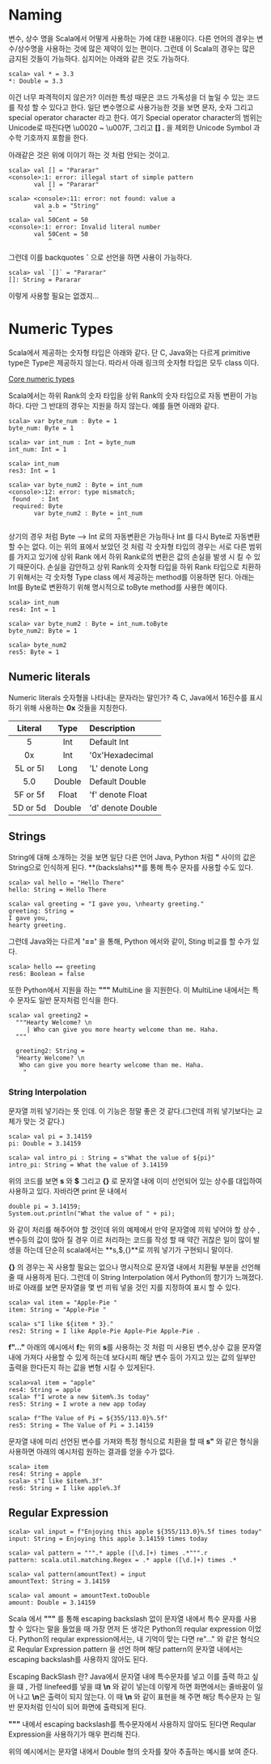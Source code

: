# Naming
변수, 상수 명을 Scala에서 어떻게 사용하는 가에 대한 내용이다.
다른 언어의 경우는 변수/상수명을 사용하는 것에 많은 제약이 있는 편이다. 그런데
이 Scala의 경우는 많은 금지된 것들이 가능하다. 심지어는 아래와 같은 것도 가능하다.

~~~~~~~~~
scala> val * = 3.3
*: Double = 3.3
~~~~~~~~~

이건 너무 파격적이지 않은가? 이러한 특성 때문은 코드 가독성을 더 높일 수 있는 코드를
작성 할 수 있다고 한다.
일단 변수명으로 사용가능한 것을 보면 문자, 숫자 그리고 special operator character 라고 한다.
여기 Special operator character의 범위는 Unicode로 따진다면 \u0020 ~ \u007F,
그리고  **[] .** 을 제외한 Unicode Symbol 과 수학 기호까지 포함을 한다.

아래같은 것은 위에 이야기 하는 것 처럼 안되는 것이고.

~~~~~~~~~~
scala> val [] = "Pararar"
<console>:1: error: illegal start of simple pattern
       val [] = "Pararar"
           ^
scala> <console>:11: error: not found: value a
       val a.b = "String"
           ^
scala> val 50Cent = 50
<console>:1: error: Invalid literal number
       val 50Cent = 50
           ^
~~~~~~~~~~

그런데 이를 backquotes **`** 으로 선언을 하면 사용이 가능하다.
~~~~~~
scala> val `[]` = "Pararar"
[]: String = Pararar
~~~~~~
이렇게 사용할 필요는 없겠지...

# Numeric Types
Scala에서 제공하는 숫자형 타입은 아래와 같다. 단 C, Java와는 다르게 primitive type은
Type은 제공하지 않는다. 따라서 아래 링크의 숫자형 타입은 모두 class 이다.

[Core numeric types](https://www.google.co.kr/imgres?imgurl=http%3A%2F%2Fwww.topjavatutorial.com%2Fwp-content%2Fuploads%2F2016%2F07%2Fscala-numeric-types.png&imgrefurl=http%3A%2F%2Fwww.topjavatutorial.com%2Fscala%2Fscala-type-hierarchy%2F&docid=46wagrIpHZBXlM&tbnid=Swf7-aQ3IBM12M%3A&vet=10ahUKEwjc8rjquYPaAhUBvLwKHb1vAK0QMwg9KAEwAQ..i&w=514&h=301&safe=active&bih=930&biw=958&q=Core%20numeric%20types%20in%20scala&ved=0ahUKEwjc8rjquYPaAhUBvLwKHb1vAK0QMwg9KAEwAQ&iact=mrc&uact=8)

Scala에서는 하위 Rank의 숫자 타입을 상위 Rank의 숫자 타입으로 자동 변환이 가능하다.
다만 그 반대의 경우는 지원을 하지 않는다. 예를 들면 아래와 같다.

~~~~~~~~~
scala> var byte_num : Byte = 1
byte_num: Byte = 1

scala> var int_num : Int = byte_num
int_num: Int = 1

scala> int_num
res3: Int = 1

scala> var byte_num2 : Byte = int_num
<console>:12: error: type mismatch;
 found   : Int
 required: Byte
       var byte_num2 : Byte = int_num
                              ^
~~~~~~~~~
상기의 경우 처럼 Byte --> Int 로의 자동변환은 가능하나 Int 를 다시 Byte로 자동변환 할 수는 없다.
이는 위의 표에서 보았던 것 처럼 각 숫자형 타입의 경우는 서로 다른 범위를 가지고 있기에 상위 Rank
에서 하위 Rank로의 변환은 값의 손실을 발생 시 킬 수 있기 때문이다.
손실을 감안하고 상위 Rank의 숫자형 타입을 하위 Rank 타입으로 치환하기 위해서는 각 숫자형 Type class
에서 제공하는 method를 이용하면 된다. 아래는 Int를 Byte로 변환하기 위해 명시적으로 toByte method를
사용한 예이다.
~~~~~~~~~~~~
scala> int_num
res4: Int = 1

scala> var byte_num2 : Byte = int_num.toByte
byte_num2: Byte = 1

scala> byte_num2
res5: Byte = 1
~~~~~~~~~~~~

## Numeric literals
Numeric literals 숫자형을 나타내는 문자라는 말인가? 즉 C, Java에서 16진수를 표시하기
위해 사용하는 **0x** 것들을 지칭한다.

Literal | Type | Description
:--------:|:------:|:------------
5|Int| Default Int
0x|Int|'0x'Hexadecimal
5L or 5l|Long|'L' denote Long
5.0|Double|Default Double
5F or 5f|Float|'f' denote Float
5D or 5d|Double|'d' denote Double

## Strings
String에 대해 소개하는 것을 보면 일단 다른 언어 Java, Python 처럼 **"** 사이의
값은 String으로 인식하게 된다. **\(backslahs)**를 통해 특수 문자를 사용할 수도 있다.
~~~~~~~~~
scala> val hello = "Hello There"
hello: String = Hello There

scala> val greeting = "I gave you, \nhearty greeting."
greeting: String =
I gave you,
hearty greeting.
~~~~~~~~~

그런데 Java와는 다르게 **'=='** 을 통해, Python 에서와 같이, Sting 비교를 할 수가 있다.
~~~~~~~~
scala> hello == greeting
res6: Boolean = false
~~~~~~~~

또한 Python에서 지원을 하는 **"""** MultiLine 을 지원한다. 이 MultiLine 내에서는
특수 문자도 일반 문자처럼 인식을 한다.
~~~~~~
scala> val greeting2 =
  """Hearty Welcome? \n
     | Who can give you more hearty welcome than me. Haha.
  """

  greeting2: String =
  "Hearty Welcome? \n
   Who can give you more hearty welcome than me. Haha.
    "
~~~~~~

### String Interpolation
문자열 끼워 넣기라는 뜻 인데. 이 기능은 정말 좋은 것 같다.(그런데 끼워 넣기보다는
교체가 맞는 것 같다.)
~~~~~~~
scala> val pi = 3.14159
pi: Double = 3.14159

scala> val intro_pi : String = s"What the value of ${pi}"
intro_pi: String = What the value of 3.14159
~~~~~~~

위의 코드를 보면 **s** 와 **$** 그리고 **{}** 로 문자열 내에 이미 선언되어
있는 상수를 대입하여 사용하고 있다.
자바라면 print 문 내에서
~~~~~~~
double pi = 3.14159;
System.out.println("What the value of " + pi);
~~~~~~~
와 같이 처리를 해주어야 할 것인데 위의 예제에서 만약 문자열에 끼워 넣어야 할 상수
, 변수등의 값이 많아 질 경우 이르 처리하는 코드를 작성 할 때 약간 귀찮은 일이
많이 발생을 하는데 단순히 scala에서는 **s,$,{}**로 끼워 넣기가 구현되니 말이다.

**{}** 의 경우는 꼭 사용할 필요는 없으나 명시적으로 문자열 내에서 치환될 부분을
선언해 줄 때 사용하게 된다.
그런데 이 String Interpolation 에서 Python의 향기가 느껴졌다. 바로 아래를 보면
문자열을 몇 번 끼워 넣을 것인 지를 지정하여 표시 할 수 있다.
~~~~~~~
scala> val item = "Apple-Pie "
item: String = "Apple-Pie "

scala> s"I like ${item * 3}."
res2: String = I like Apple-Pie Apple-Pie Apple-Pie .
~~~~~~~

**f"..."** 아래의 예시에서 **f**는 위의 **s**를 사용하는 것 처럼 미 사용된 변수,상수
값을 문자열 내에 가져다 사용할 수 있게 하는데 보다시피 해당 변수 등이 가지고 있는
값의 일부만 출력을 한다든지 하는 값을 변형 시킬 수 있게된다.
~~~~~~~
scala>val item = "apple"
res4: String = apple
scala> f"I wrote a new $item%.3s today"
res5: String = I wrote a new app today

scala> f"The Value of Pi = ${355/113.0}%.5f"
res5: String = The Value of Pi = 3.14159
~~~~~~~

문자열 내에 미리 선언된 변수를 가져와 특정 형식으로 치환을 할 때 **s"**
와 같은 형식을 사용하면 아래의 예시처럼 원하는 결과를 얻을 수가 없다.
~~~~~~
scala> item
res4: String = apple
scala> s"I like $item%.3f"
res6: String = I like apple%.3f
~~~~~~

## Regular Expression

~~~~~~
scala> val input = f"Enjoying this apple ${355/113.0}%.5f times today"
input: String = Enjoying this apple 3.14159 times today

scala> val pattern = """.* apple ([\d.]+) times .*""".r
pattern: scala.util.matching.Regex = .* apple ([\d.]+) times .*

scala> val pattern(amountText) = input
amountText: String = 3.14159

scala> val amount = amountText.toDouble
amount: Double = 3.14159
~~~~~~

Scala 에서 **"""** 를 통해 escaping backslash 없이 문자열 내에서 특수 문자를
사용할 수 있다는 말을 들었을 때 가장 먼저 든 생각은 Python의 reqular expression
이었다. Python의 reqular expression에서는, 내 기억이 맞는 다면 re"..." 와 같은
형식으로 Reqular Expression pattern 을 선언 하며 해당 pattern의 문자열 내에서는
escaping backslash를 사용하지 않아도 된다.

Escaping BackSlash 란? Java에서 문자열 내에 특수문자를 넣고 이를 출력 하고 싶을 떄
, 가령 linefeed를 넣을 떄 **\n** 와 같이 넣는데 이렇게 하면 화면에서는 줄바꿈이 일어
나고 **\n**은 출력이 되지 않는다. 이 때 **\\n** 와 같이 표현을 해 주면 해당 특수문자
는 일반 문자처럼 인식이 되어 화면에 출력되게 된다.

**"""** 내에서 escaping backslash를 특수문자에서 사용하지 않아도 된다면 Reqular
Expression을 사용하기가 매우 편리해 진다.

위의 예시에서는 문자열 내에서 Double 형의 숫자를 찾아 추출하는 예시를 보여 준다.

